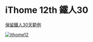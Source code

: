 iThome 12th 鐵人30
===

[保留鐵人30天範例](https://ithelp.ithome.com.tw/users/20103420/ironman/3134)

[![ithome12](https://i.imgur.com/zJXgiGw.png "title")](https://ithelp.ithome.com.tw/users/20103420/ironman/3134)
